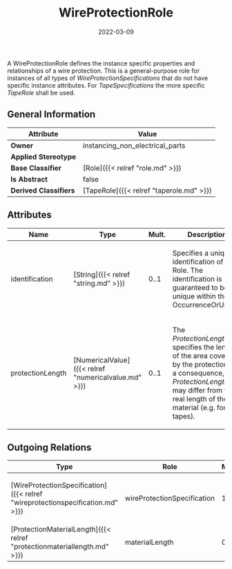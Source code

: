 ﻿---
title: WireProtectionRole
toc: false
type: specs
date: "2022-03-09"
draft: false
specification: VEC
version: 2.0.0
documentType: "Recommendation"
elementType: Class
classes:
  - WireProtectionRole
menu_name: vec-2.0.0
---
<p> A WireProtectionRole defines the instance specific properties and relationships of a wire protection. This is a general-purpose role for instances of all types of <i>WireProtectionSpecifications</i> that do not have specific instance attributes. For <i>TapeSpecifications</i> the more specific <i>TapeRole</i> shall be used.      </p>

## General Information

| Attribute               | Value |
|-------------------------|-------|
| **Owner**               | instancing_non_electrical_parts |
| **Applied Stereotype**  |   |
| **Base Classifier**     | [Role]({{< relref "role.md" >}})<br/>  |
| **Is Abstract**         | false |
| **Derived Classifiers** | [TapeRole]({{< relref "taperole.md" >}}) |

## Attributes
|  Name  |  Type  |  Mult.  |  Description  |  Owning Classifier  |
|--------|--------|---------|---------------|--------------|
|identification | [String]({{< relref "string.md" >}}) | 0..1 | <p> Specifies a unique identification of the Role. The identification is guaranteed to be unique within the OccurrenceOrUsage.      </p> | [Role]({{< relref "role.md" >}}) |
|protectionLength | [NumericalValue]({{< relref "numericalvalue.md" >}}) | 0..1 | <p> The <i>ProtectionLength</i> specifies the length of the area covered by the protection. As a consequence, the <i>ProtectionLength</i> may differ from the real length of the material (e.g. for tapes).      </p> | [WireProtectionRole]({{< relref "wireprotectionrole.md" >}}) |

## Outgoing Relations
|    Type  |   Role   |   Mult.   |   Mult.   |   Description   |
|----------|----------|-----------|-----------|-----------------|
| [WireProtectionSpecification]({{< relref "wireprotectionspecification.md" >}}) | wireProtectionSpecification | 1 | 0..* | <p> References the <i>WireProtectionSpecification</i> that is instanced by this <i>WireProtectionRole.</i>      </p> |
| [ProtectionMaterialLength]({{< relref "protectionmateriallength.md" >}}) | materialLength | 0..* | 1 |  |
